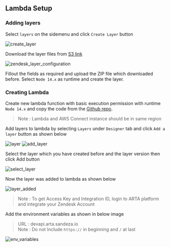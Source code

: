 ## Lambda Setup

### Adding layers

Select `layers` on the sidemenu and click `Create Layer` button

![create_layer](/images/create_layer.png)

Download the layer files from <a href="https://lambda-layers-1h8d3.s3.ap-south-1.amazonaws.com/zendesk-integration.zip" target="_blank">S3 link</a>

![zendesk_layer_configuration](/images/zendesk_layer_configuration.png)

Fillout the fields as required and upload the ZIP file which downloaded before. Select `Node 14.x` as runtime and create the layer.

### Creating Lambda

Create new lambda function with basic execution permission with runtime `Node 14.x`  and copy the code from the <a href="https://github.com/Sandeza/arta-zendesk-installation" target="_blank">Github repo</a>.

> Note : Lambda and AWS Connect instance should be in same region

Add layers to lambda by selecting `Layers` under `Designer` tab and click `Add a layer` button as shown below

![layer](/images/zendesk_layer.png)
![add_layer](/images/zendesk_add_layer.png)

Select the layer which you have created before and the layer version then click Add button

![select_layer](/images/zendesk_layer_added.png)

Now the layer was added to lambda as shown below

![layer_added](/images/zendesk_layer_added_2.png)

> Note : To get Access Key and Integration ID, login to ARTA platform and integrate your Zendesk Account

Add the environment variables as shown in below image
> URL : devapi.arta.sandeza.io  \
> Note : Do not Include `https://` in beginning and  `/` at last

![env_variables](/images/zendesk_added_environment_variables.png)